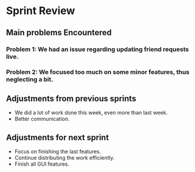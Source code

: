 # Sprint Review

## Main problems  Encountered

### Problem 1: We had an issue regarding updating friend requests live.

### Problem 2: We focused too much on some minor features, thus neglecting a bit.
 

## Adjustments from previous sprints
  - We did a lot of work done this week, even more than last week.
  - Better communication.

## Adjustments for next sprint
 - Focus on finishing the last features.
 - Continue distributing the work efficiently.
 - Finish all GUI features.
